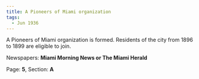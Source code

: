 ```yaml
---  
title: A Pioneers of Miami organization  
tags:  
  - Jun 1936  
---  
```

  
A Pioneers of Miami organization is formed. Residents of the city from 1896 to 1899 are eligible to join.  
  
Newspapers: **Miami Morning News or The Miami Herald**  
  
Page: **5**, Section: **A** 
